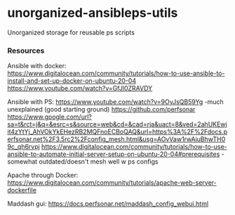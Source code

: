 # unorganized-ansibleps-utils
Unorganized storage for reusable ps scripts

### Resources
Ansible with docker:
https://www.digitalocean.com/community/tutorials/how-to-use-ansible-to-install-and-set-up-docker-on-ubuntu-20-04
https://www.youtube.com/watch?v=GfJl0ZRAVDY

Ansible with PS:
https://www.youtube.com/watch?v=9OyJsQB59Yg -much unexplained (good starting ground)
https://github.com/perfsonar
https://www.google.com/url?sa=t&rct=j&q=&esrc=s&source=web&cd=&cad=rja&uact=8&ved=2ahUKEwjit4zYtYj_AhVOkYkEHezRB2MQFnoECBoQAQ&url=https%3A%2F%2Fdocs.perfsonar.net%2F3.5rc2%2Fconfig_mesh.html&usg=AOvVaw1rwAiuBhwTH09c_qh6rvpj
https://www.digitalocean.com/community/tutorials/how-to-use-ansible-to-automate-initial-server-setup-on-ubuntu-20-04#prerequisites - somewhat outdated/doesn't mesh well w ps configs

Apache through Docker:
https://www.digitalocean.com/community/tutorials/apache-web-server-dockerfile

Maddash gui:
https://docs.perfsonar.net/maddash_config_webui.html
